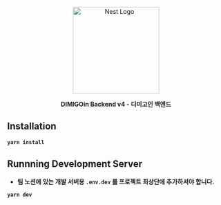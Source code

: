 <p align="center">
  <a href="http://nestjs.com/" target="blank"><img src="https://nestjs.com/img/logo-small.svg" width="200" alt="Nest Logo" /></a>
  <p align="center"><b>DIMIGOin Backend v4 - 디미고인 백엔드<b></p>
</p>

## Installation

```bash
yarn install
```

## Runnning Development Server

- 팀 노션에 있는 개발 서버용 `.env.dev` 를 프로젝트 최상단에 추가하셔야 합니다.

```bash
yarn dev
```
